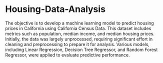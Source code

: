 # Housing-Data-Analysis
The objective is to develop a machine learning model to predict housing prices in California using California Census Data. This dataset includes metrics such as population, median income, and median housing prices. Initially, the data was largely unprocessed, requiring significant effort in cleaning and preprocessing to prepare it for analysis. Various models, including Linear Regression, Decision Tree Regressor, and Random Forest Regressor, were applied to evaluate predictive performance.
